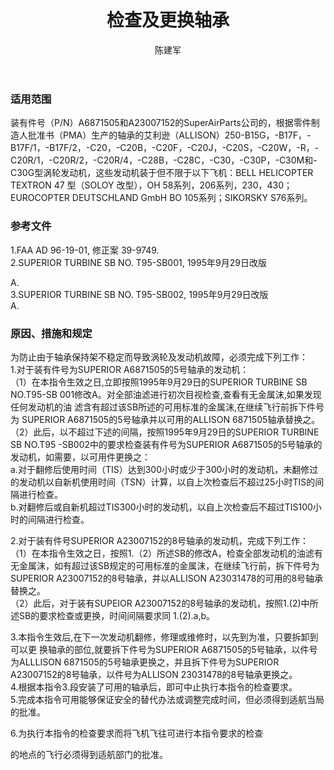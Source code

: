 ﻿---
amendno: 39-1744  
cadno: CAD1996-MULT-31  
title: 检查及更换轴承  
publishdate: 1996-10-22  
effdate: 1996-10-24  
acmodels: ["MULT"]  
tags: ["ALL"]  
engs: ["ALLISON250"]  
pns: ["A6871505","A23007152"]  
mfrs: ["SuperAirParts","BELL","欧洲直升机公司","SIKORSKY"]  
admins: 民航总局  
author: 陈建军  
---
  
### 适用范围  
装有件号（P/N）A6871505和A23007152的SuperAirParts公司的，根据零件制造人批准书（PMA）生产的轴承的艾利逊（ALLISON）250-B15G，-B17F，-B17F/1，-B17F/2，-C20，-C20B，-C20F，-C20J，-C20S，-C20W，-R，-C20R/1，-C20R/2，-C20R/4，-C28B，-C28C，-C30，-C30P，-C30M和-C30G型涡轮发动机，这些发动机装于但不限于以下飞机：BELL HELICOPTER TEXTRON 47 型（SOLOY 改型），OH 58系列，206系列，230，430；EUROCOPTER DEUTSCHLAND GmbH BO 105系列；SIKORSKY S76系列。  
  
<!--more-->  
### 参考文件  
  1.FAA AD 96-19-01, 修正案 39-9749.  
  2.SUPERIOR TURBINE SB NO. T95-SB001, 1995年9月29日改版  
  
A.  
  3.SUPERIOR TURBINE SB NO. T95-SB002, 1995年9月29日改版  
A.  
  
### 原因、措施和规定  

  为防止由于轴承保持架不稳定而导致涡轮及发动机故障，必须完成下列工作：  
 1.对于装有件号为SUPERIOR A6871505的5号轴承的发动机：  
  （1）在本指令生效之日,立即按照1995年9月29日的SUPERIOR TURBINE SB NO.T95-SB 001修改A。对全部油滤进行初次目视检查,查看有无金属沫,如果发现任何发动机的油 滤含有超过该SB所述的可用标准的金属沫,在继续飞行前拆下件号为 SUPERIOR A6871505的5号轴承并以可用的ALLISON 6871505轴承替换之。  
（2）此后，以不超过下述的间隔，按照1995年9月29日的SUPERIOR TURBINE SB NO.T95 -SB002中的要求检查装有件号为SUPERIOR A6871505的5号轴承的发动机，如需要，以可用件更换之：  
a.对于翻修后使用时间（TIS）达到300小时或少于300小时的发动机，未翻修过的发动机以自新机使用时间（TSN）计算，以自上次检查后不超过25小时TIS的间隔进行检查。  
  b.对翻修后或自新机超过TIS300小时的发动机，以自上次检查后不超过TIS100小时的间隔进行检查。  
  
2.对于装有件号SUPERIOR A23007152的8号轴承的发动机，完成下列工作：  
   （1）在本指令生效之日，按照1.（2）所述SB的修改A，检查全部发动机的油滤有无金属沫，如有超过该SB规定的可用标准的金属沫，在继续飞行前，拆下件号为SUPERIOR A23007152的8号轴承，并以ALLISON A23031478的可用的8号轴承替换之。  
   （2）此后，对于装有SUPEIOR A23007152的8号轴承的发动机，按照1.(2)中所述SB的要求检查或更换，时间间隔要求同 1.(2).a,b。  
  
 3.本指令生效后,在下一次发动机翻修，修理或维修时，以先到为准，只要拆卸到可以更 换轴承的部位,就要拆下件号为SUPERIOR A6871505的5号轴承，以件号为ALLLISON 6871505的5号轴承更换之，并且拆下件号为SUPERIOR A23007152的8号轴承，以件号为ALLISON 23031478的8号轴承更换之。  
 4.根据本指令3.段安装了可用的轴承后，即可中止执行本指令的检查要求。  
 5.完成本指令可用能够保证安全的替代办法或调整完成时间，但必须得到适航当局的批准。  
  
 6.为执行本指令的检查要求而将飞机飞往可进行本指令要求的检查  
  
的地点的飞行必须得到适航部门的批准。  
